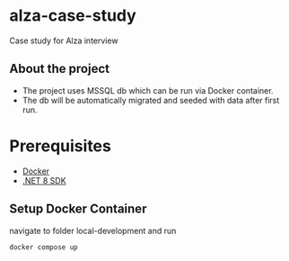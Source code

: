 # alza-case-study
Case study for Alza interview

## About the project
- The project uses MSSQL db which can be run via Docker container.
- The db will be automatically migrated and seeded with data after first run.

# Prerequisites
- [Docker](https://www.docker.com/)
- [.NET 8 SDK](https://dotnet.microsoft.com/en-us/download/dotnet/8.0)

## Setup Docker Container
navigate to folder local-development and run 
```bash
docker compose up
```


